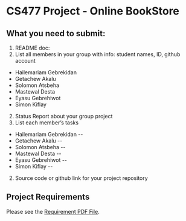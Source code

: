 # CS477 Project - Online BookStore

## What you need to submit:
1. README doc: 
  1. List all members in your group with info: student names, ID, github account
  - Hailemariam Gebrekidan
  - Getachew Akalu
  - Solomon Atsbeha
  - Mastewal Desta
  - Eyasu Gebrehiwot
  - Simon Kiflay
  2. Status Report about your group project
  3. List each member’s tasks
  - Hailemariam Gebrekidan  --
  - Getachew Akalu  -- 
  - Solomon Atsbeha  --
  - Mastewal Desta  --
  - Eyasu Gebrehiwot  --
  - Simon Kiflay  --  
2. Source code or github link for your project repository

## Project Requirements
Please see the [Requirement PDF File](https://github.com/bellaxing/cs477-project/blob/main/Project%20Requirements.pdf).
